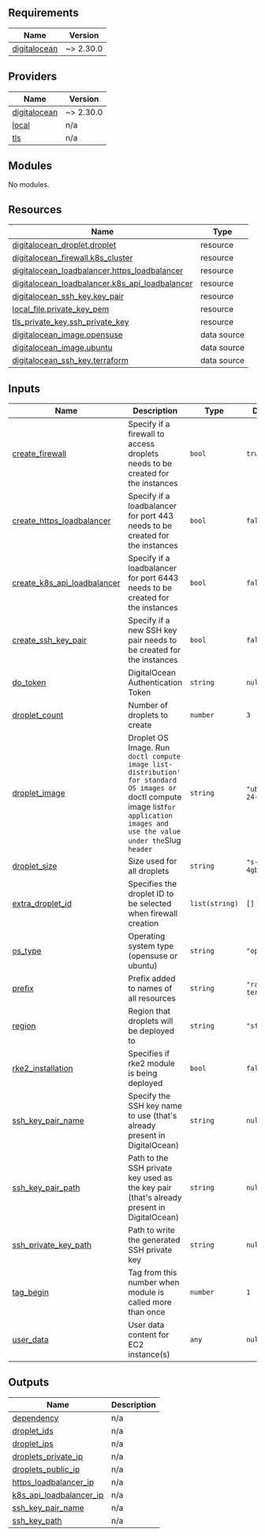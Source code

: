 ## Requirements

| Name | Version |
|------|---------|
| <a name="requirement_digitalocean"></a> [digitalocean](#requirement\_digitalocean) | ~> 2.30.0 |

## Providers

| Name | Version |
|------|---------|
| <a name="provider_digitalocean"></a> [digitalocean](#provider\_digitalocean) | ~> 2.30.0 |
| <a name="provider_local"></a> [local](#provider\_local) | n/a |
| <a name="provider_tls"></a> [tls](#provider\_tls) | n/a |

## Modules

No modules.

## Resources

| Name | Type |
|------|------|
| [digitalocean_droplet.droplet](https://registry.terraform.io/providers/digitalocean/digitalocean/latest/docs/resources/droplet) | resource |
| [digitalocean_firewall.k8s_cluster](https://registry.terraform.io/providers/digitalocean/digitalocean/latest/docs/resources/firewall) | resource |
| [digitalocean_loadbalancer.https_loadbalancer](https://registry.terraform.io/providers/digitalocean/digitalocean/latest/docs/resources/loadbalancer) | resource |
| [digitalocean_loadbalancer.k8s_api_loadbalancer](https://registry.terraform.io/providers/digitalocean/digitalocean/latest/docs/resources/loadbalancer) | resource |
| [digitalocean_ssh_key.key_pair](https://registry.terraform.io/providers/digitalocean/digitalocean/latest/docs/resources/ssh_key) | resource |
| [local_file.private_key_pem](https://registry.terraform.io/providers/hashicorp/local/latest/docs/resources/file) | resource |
| [tls_private_key.ssh_private_key](https://registry.terraform.io/providers/hashicorp/tls/latest/docs/resources/private_key) | resource |
| [digitalocean_image.opensuse](https://registry.terraform.io/providers/digitalocean/digitalocean/latest/docs/data-sources/image) | data source |
| [digitalocean_image.ubuntu](https://registry.terraform.io/providers/digitalocean/digitalocean/latest/docs/data-sources/image) | data source |
| [digitalocean_ssh_key.terraform](https://registry.terraform.io/providers/digitalocean/digitalocean/latest/docs/data-sources/ssh_key) | data source |

## Inputs

| Name | Description | Type | Default | Required |
|------|-------------|------|---------|:--------:|
| <a name="input_create_firewall"></a> [create\_firewall](#input\_create\_firewall) | Specify if a firewall to access droplets needs to be created for the instances | `bool` | `true` | no |
| <a name="input_create_https_loadbalancer"></a> [create\_https\_loadbalancer](#input\_create\_https\_loadbalancer) | Specify if a loadbalancer for port 443 needs to be created for the instances | `bool` | `false` | no |
| <a name="input_create_k8s_api_loadbalancer"></a> [create\_k8s\_api\_loadbalancer](#input\_create\_k8s\_api\_loadbalancer) | Specify if a loadbalancer for port 6443 needs to be created for the instances | `bool` | `false` | no |
| <a name="input_create_ssh_key_pair"></a> [create\_ssh\_key\_pair](#input\_create\_ssh\_key\_pair) | Specify if a new SSH key pair needs to be created for the instances | `bool` | `false` | no |
| <a name="input_do_token"></a> [do\_token](#input\_do\_token) | DigitalOcean Authentication Token | `string` | `null` | no |
| <a name="input_droplet_count"></a> [droplet\_count](#input\_droplet\_count) | Number of droplets to create | `number` | `3` | no |
| <a name="input_droplet_image"></a> [droplet\_image](#input\_droplet\_image) | Droplet OS Image. Run `doctl compute image list-distribution' for standard OS images or `doctl compute image list` for application images and use the value under the `Slug` header` | `string` | `"ubuntu-24-10-x64"` | no |
| <a name="input_droplet_size"></a> [droplet\_size](#input\_droplet\_size) | Size used for all droplets | `string` | `"s-2vcpu-4gb"` | no |
| <a name="input_extra_droplet_id"></a> [extra\_droplet\_id](#input\_extra\_droplet\_id) | Specifies the droplet ID to be selected when firewall creation | `list(string)` | `[]` | no |
| <a name="input_os_type"></a> [os\_type](#input\_os\_type) | Operating system type (opensuse or ubuntu) | `string` | `"opensuse"` | no |
| <a name="input_prefix"></a> [prefix](#input\_prefix) | Prefix added to names of all resources | `string` | `"rancher-terraform"` | no |
| <a name="input_region"></a> [region](#input\_region) | Region that droplets will be deployed to | `string` | `"sfo3"` | no |
| <a name="input_rke2_installation"></a> [rke2\_installation](#input\_rke2\_installation) | Specifies if rke2 module is being deployed | `bool` | `false` | no |
| <a name="input_ssh_key_pair_name"></a> [ssh\_key\_pair\_name](#input\_ssh\_key\_pair\_name) | Specify the SSH key name to use (that's already present in DigitalOcean) | `string` | `null` | no |
| <a name="input_ssh_key_pair_path"></a> [ssh\_key\_pair\_path](#input\_ssh\_key\_pair\_path) | Path to the SSH private key used as the key pair (that's already present in DigitalOcean) | `string` | `null` | no |
| <a name="input_ssh_private_key_path"></a> [ssh\_private\_key\_path](#input\_ssh\_private\_key\_path) | Path to write the generated SSH private key | `string` | `null` | no |
| <a name="input_tag_begin"></a> [tag\_begin](#input\_tag\_begin) | Tag from this number when module is called more than once | `number` | `1` | no |
| <a name="input_user_data"></a> [user\_data](#input\_user\_data) | User data content for EC2 instance(s) | `any` | `null` | no |

## Outputs

| Name | Description |
|------|-------------|
| <a name="output_dependency"></a> [dependency](#output\_dependency) | n/a |
| <a name="output_droplet_ids"></a> [droplet\_ids](#output\_droplet\_ids) | n/a |
| <a name="output_droplet_ips"></a> [droplet\_ips](#output\_droplet\_ips) | n/a |
| <a name="output_droplets_private_ip"></a> [droplets\_private\_ip](#output\_droplets\_private\_ip) | n/a |
| <a name="output_droplets_public_ip"></a> [droplets\_public\_ip](#output\_droplets\_public\_ip) | n/a |
| <a name="output_https_loadbalancer_ip"></a> [https\_loadbalancer\_ip](#output\_https\_loadbalancer\_ip) | n/a |
| <a name="output_k8s_api_loadbalancer_ip"></a> [k8s\_api\_loadbalancer\_ip](#output\_k8s\_api\_loadbalancer\_ip) | n/a |
| <a name="output_ssh_key_pair_name"></a> [ssh\_key\_pair\_name](#output\_ssh\_key\_pair\_name) | n/a |
| <a name="output_ssh_key_path"></a> [ssh\_key\_path](#output\_ssh\_key\_path) | n/a |
